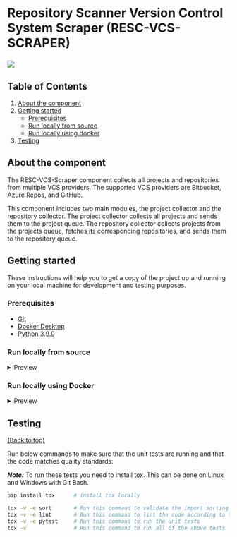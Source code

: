 # Repository Scanner Version Control System Scraper (RESC-VCS-SCRAPER)
<h3>
         <a href="https://github.com/abnamro/repository-scanner/actions">
            <img src="https://img.shields.io/github/actions/workflow/status/abnamro/repository-scanner/vcs-scraper-ci.yaml?style=for-the-badge&logo=github">
        </a>
</h3>

<!-- TABLE OF CONTENTS -->
## Table of Contents
1. [About the component](#about-the-component)
2. [Getting started](#getting-started)
    - [Prerequisites](#prerequisites)
    - [Run locally from source](#run-locally-from-source)
    - [Run locally using docker](#run-locally-using-docker)
3. [Testing](#testing)


<!-- ABOUT THE COMPONENT -->
## About the component
The RESC-VCS-Scraper component collects all projects and repositories from multiple VCS providers. The supported VCS providers are Bitbucket, Azure Repos, and GitHub.

This component includes two main modules, the project collector and the repository collector.
The project collector collects all projects and sends them to the project queue. The repository collector collects projects from the projects queue, fetches its corresponding repositories, and sends them to the repository queue.

<!-- GETTING STARTED -->
## Getting started

These instructions will help you to get a copy of the project up and running on your local machine for development and testing purposes.

### Prerequisites
- [Git](https://git-scm.com/downloads)
- [Docker Desktop](https://www.docker.com/products/docker-desktop/)
- [Python 3.9.0](https://www.python.org/downloads/release/python-390/)

### Run locally from source
<details>
  <summary>Preview</summary>
  <b>Prerequisites:</b> RabbitMQ must be up and running locally.</br>
  If you have already deployed RESC through helm in Kubernetes, then rabbitmq is already running for you.</br> 
  Clone the repository, open the Git Bash terminal from /components/resc-vcs-scraper folder, and run below commands.  

  #### 1. Create virtual environment:
  ```bash
  cd components/resc-vcs-scraper
  pip install virtualenv
  virtualenv venv
  source venv/Scripts/activate
  ```
 #### 2. Install resc_vcs_scraper package:
  ```bash
  pip install -e .
  ```
 #### 3. Set below environment variables:

 ```bash
  export RESC_RABBITMQ_SERVICE_HOST=127.0.0.1   #  The hostname/IP address of the rabbitmq server
  export RESC_RABBITMQ_SERVICE_PORT_AMQP=30902  #  The amqp port of the rabbitmq server
  export RABBITMQ_DEFAULT_VHOST=resc-rabbitmq   #  The virtual host name of the rabbitmq server
  export RABBITMQ_QUEUES_USERNAME=queue_user    #  The username used to connect to the rabbitmq projects and repositories topics
  export RABBITMQ_QUEUES_PASSWORD="" # The password used to connect to the rabbitmq projects and repositories topics, can be found for the value of queues_password field in /deployment/kubernetes/example-values.yaml file
  export VCS_INSTANCES_FILE_PATH="" # The absolute path to vcs_instances_config.json file containing the vcs instances definitions
  export GITHUB_PUBLIC_USERNAME="" # Your GitHub username
  export GITHUB_PUBLIC_TOKEN="" #  Your GitHub personal access token
 ```
 
 You need to replace with correct values for RABBITMQ_QUEUES_PASSWORD, VCS_INSTANCES_FILE_PATH, GITHUB_PUBLIC_USERNAME and GITHUB_PUBLIC_TOKEN.  

 #### 4. Run the `collect_projects` task:  
  `collect_projects` task collects all projects from a given Version Control System Instance, then writes the found projects to a RabbitMQ channel called 'projects'. 

  This can be done via the command  
  ```bash
  collect_projects
```

#### Structure of vcs instances config json
The vcs_instances_config.json file must have the following format. 
_**Note:**_ You can add multiple vcs instances.
<details>
  <summary>Preview</summary>

Example:
```json
{
  "vcs_instance_1": {
    "name": "GITHUB_PUBLIC",
	"scope": ["kubernetes"], 
    "exceptions": [],
    "provider_type": "GITHUB_PUBLIC",
    "hostname": "github.com",
    "port": "443",
    "scheme": "https",
    "username": "GITHUB_PUBLIC_USERNAME",
    "token": "GITHUB_PUBLIC_TOKEN",
    "organization": ""
  }
}
```
* scope: List of GitHub accounts you want to scan.
  For example, let's say you want to scan all the repositories for the following Github accounts.
  https://github.com/kubernetes  
  https://github.com/docker
  
  Then you need to add to the scope the following accounts like : ["kubernetes", "docker"]. All the repositories from those accounts will be scanned. 
* exceptions (optional): If you want to exclude any account from scan, then add it to exceptions. Default is empty exception.

The **output** messages of `collect_projects` command has the following format:

```json
{
  "project_key": "kubernetes",
  "vcs_instance_name": "GITHUB_PUBLIC",
}
```
</details>

 #### 5. Run collect all repositories task:  
 This task collects all repositories from a single VCS project, then writes the found repositories to a RabbitMQ channel called 'repositories'.

  This can be done via the command:
   ```bash
   celery -A vcs_scraper.repository_collector.common worker --loglevel=INFO -E -Q projects
   ```
</details>

### Run locally using Docker
<details>
  <summary>Preview</summary>
Run the RESC VCS Scraper Docker image locally by running the following commands:

- Pull the Docker image from registry: 
```bash
docker pull rescabnamro/resc-vcs-scraper:latest
```

- Alternatively, build the Docker image locally by running: 
```bash
docker build -t rescabnamro/resc-vcs-scraper:latest .
```

- Run the vcs-scraper by using below command:
```bash
docker run -v <path to vcs_instances_config.json in your local system>:/tmp/vcs_instances_config.json -e RESC_RABBITMQ_SERVICE_HOST="host.docker.internal" -e RESC_RABBITMQ_SERVICE_AMQP_PORT=30902 -e RABBITMQ_DEFAULT_VHOST=resc-rabbitmq -e RABBITMQ_QUEUES_USERNAME=queue_user -e RABBITMQ_QUEUES_PASSWORD="<the password of queue_user>" -e VCS_INSTANCES_FILE_PATH="/tmp/vcs_instances_config.json" -e GITHUB_PUBLIC_USERNAME="<your github username>" -e GITHUB_PUBLIC_TOKEN="<your github personal access token>" --name resc-vcs-scraper rescabnamro/resc-vcs-scraper:latest collect_projects  
```

To create vcs_instances_config.json file, refer: [Structure of vcs_instances_config.json](#structure-of-vcs-instances-config-json)
</details>

## Testing
[(Back to top)](#table-of-contents)

Run below commands to make sure that the unit tests are running and that the code matches quality standards:

_**Note:**_ To run these tests you need to install [tox](https://pypi.org/project/tox/). This can be done on Linux and Windows with Git Bash.
```bash
pip install tox      # install tox locally

tox -v -e sort       # Run this command to validate the import sorting
tox -v -e lint       # Run this command to lint the code according to this repository's standard
tox -v -e pytest     # Run this command to run the unit tests
tox -v               # Run this command to run all of the above tests
```
